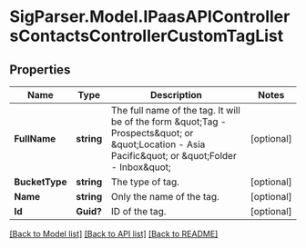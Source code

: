 # SigParser.Model.IPaasAPIControllersContactsControllerCustomTagList
## Properties

Name | Type | Description | Notes
------------ | ------------- | ------------- | -------------
**FullName** | **string** | The full name of the tag. It will be of the form \&quot;Tag - Prospects\&quot; or \&quot;Location - Asia Pacific\&quot; or \&quot;Folder - Inbox\&quot; | [optional] 
**BucketType** | **string** | The type of tag. | [optional] 
**Name** | **string** | Only the name of the tag. | [optional] 
**Id** | **Guid?** | ID of the tag. | [optional] 

[[Back to Model list]](../README.md#documentation-for-models) [[Back to API list]](../README.md#documentation-for-api-endpoints) [[Back to README]](../README.md)

